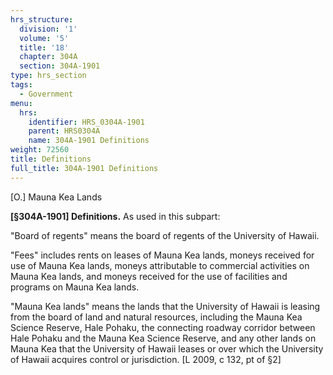 ```yaml
---
hrs_structure:
  division: '1'
  volume: '5'
  title: '18'
  chapter: 304A
  section: 304A-1901
type: hrs_section
tags:
  - Government
menu:
  hrs:
    identifier: HRS_0304A-1901
    parent: HRS0304A
    name: 304A-1901 Definitions
weight: 72560
title: Definitions
full_title: 304A-1901 Definitions
---
```

[O.] Mauna Kea Lands

**[§304A-1901] Definitions.** As used in this subpart:

"Board of regents" means the board of regents of the University of Hawaii.

"Fees" includes rents on leases of Mauna Kea lands, moneys received for use of Mauna Kea lands, moneys attributable to commercial activities on Mauna Kea lands, and moneys received for the use of facilities and programs on Mauna Kea lands.

"Mauna Kea lands" means the lands that the University of Hawaii is leasing from the board of land and natural resources, including the Mauna Kea Science Reserve, Hale Pohaku, the connecting roadway corridor between Hale Pohaku and the Mauna Kea Science Reserve, and any other lands on Mauna Kea that the University of Hawaii leases or over which the University of Hawaii acquires control or jurisdiction. [L 2009, c 132, pt of §2]